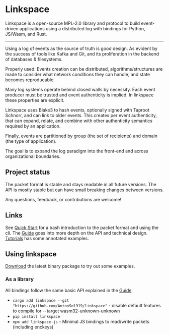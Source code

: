 # Linkspace

Linkspace is a open-source MPL-2.0 library and protocol to build event-driven applications using a distributed log with bindings for Python, JS/Wasm, and Rust.

---

Using a log of events as the source of truth is good design.
As evident by the success of tools like Kafka and Git, and its proliferation in the backend of databases & filesystems.

Properly used: Events creation can be distributed, algorithms/structures are made to consider what network conditions they can handle, and state becomes reproducable.

Many log systems operate behind closed walls by necessity.
Each event producer must be trusted and event authenticity is implied.
In linkspace these properties are explicit.

Linkspace uses Blake3 to hash events, optionally signed with Taproot Schnorr, and can link to older events.
This creates per event authenticity, that can expand, relate, and combine with other authenticity semantics required by an application.

Finally, events are partitioned by group (the set of recipients) and domain (the type of application).

The goal is to expand the log paradigm into the front-end and across organizational boundaries.

## Project status

The packet format is stable and stays readable in all future versions.
The API is mostly stable but can have small breaking changes between versions.

Any questions, feedback, or contributions are welcome!

## Links

See [Quick Start](https://www.linkspace.dev/code_intro.html) for a bash introduction to the packet format and using the cli.
The [Guide](https://www.linkspace.dev/guide/index.html) goes into more depth on the API and technical design.
[Tutorials](https://www.linkspace.dev/tutorial/index.html) has some annotated examples.


## Using linkspace

[Download](https://github.com/AntonSol919/linkspace/releases) the latest binary package to try out some examples.

### As a library 

All bindings follow the same basic API explained in the [Guide](https://www.linkspace.dev/guide/index.html)

- `cargo add linkspace --git "https://github.com/AntonSol919/linkspace"` - disable default features to compile for --target wasm32-unknown-unknown
- `pip install linkspace`
- `npm add linkspace-js` - Minimal JS bindings to read/write packets (including enckeys)



